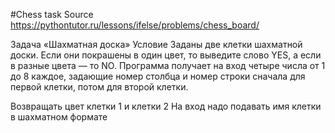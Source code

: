 #Chess task
Source https://pythontutor.ru/lessons/ifelse/problems/chess_board/

Задача «Шахматная доска»
Условие
Заданы две клетки шахматной доски. Если они покрашены в один цвет, 
то выведите слово YES, а если в разные цвета — то NO. 
Программа получает на вход четыре числа от 1 до 8 каждое, задающие номер столбца и
 номер строки сначала для первой клетки, потом для второй клетки.
 
Возвращать цвет клетки 1 и клетки 2
На вход надо подавать имя клетки в шахматном формате